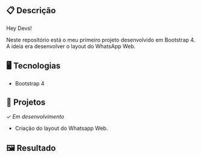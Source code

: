 ## 📋 Descrição
Hey Devs!

Neste repositório está o meu primeiro projeto desenvolvido em Bootstrap 4. A ideia era desenvolver o layout do WhatsApp Web.

## 🖥️ Tecnologias

- Bootstrap 4

## 🎨 Projetos
*✓ Em desenvolvimento*

- Criação do layout do Whatsapp Web.

## 🖼️ Resultado

